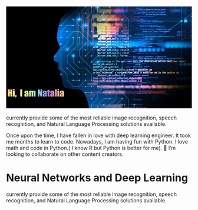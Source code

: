 


 
 <p align="center">
  <img src="https://raw.githubusercontent.com/Nataliaa1994/Nataliaa1994/master/Image.jpg" alt="Size Limit CLI" width="900">
</p>


currently provide some of the most reliable image recognition, speech recognition, and Natural Language Processing solutions available. 


Once upon the time, I have fallen in love with deep learning engineer. It took me months to learn to code. Nowadays, I am having fun with Python. I love math and code in Python.( I know R but Python is better for me). 👯 I’m looking to collaborate on other content creators.



# Neural Networks and Deep Learning 
currently provide some of the most reliable image recognition, speech recognition, and Natural Language Processing solutions available. 
